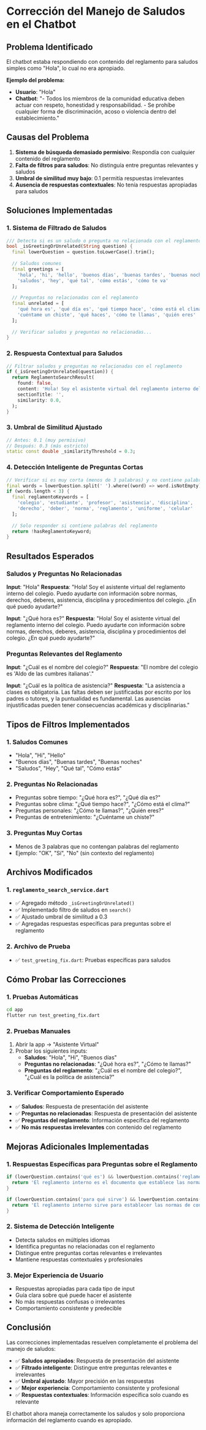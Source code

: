 # Corrección del Manejo de Saludos en el Chatbot

## Problema Identificado
El chatbot estaba respondiendo con contenido del reglamento para saludos simples como "Hola", lo cual no era apropiado.

**Ejemplo del problema:**
- **Usuario**: "Hola"
- **Chatbot**: "- Todos los miembros de la comunidad educativa deben actuar con respeto, honestidad y responsabilidad. - Se prohíbe cualquier forma de discriminación, acoso o violencia dentro del establecimiento."

## Causas del Problema
1. **Sistema de búsqueda demasiado permisivo**: Respondía con cualquier contenido del reglamento
2. **Falta de filtros para saludos**: No distinguía entre preguntas relevantes y saludos
3. **Umbral de similitud muy bajo**: 0.1 permitía respuestas irrelevantes
4. **Ausencia de respuestas contextuales**: No tenía respuestas apropiadas para saludos

## Soluciones Implementadas

### 1. Sistema de Filtrado de Saludos
```dart
/// Detecta si es un saludo o pregunta no relacionada con el reglamento
bool _isGreetingOrUnrelated(String question) {
  final lowerQuestion = question.toLowerCase().trim();
  
  // Saludos comunes
  final greetings = [
    'hola', 'hi', 'hello', 'buenos días', 'buenas tardes', 'buenas noches',
    'saludos', 'hey', 'qué tal', 'cómo estás', 'cómo te va'
  ];
  
  // Preguntas no relacionadas con el reglamento
  final unrelated = [
    'qué hora es', 'qué día es', 'qué tiempo hace', 'cómo está el clima',
    'cuéntame un chiste', 'qué haces', 'cómo te llamas', 'quién eres'
  ];
  
  // Verificar saludos y preguntas no relacionadas...
}
```

### 2. Respuesta Contextual para Saludos
```dart
// Filtrar saludos y preguntas no relacionadas con el reglamento
if (_isGreetingOrUnrelated(question)) {
  return ReglamentoSearchResult(
    found: false,
    content: 'Hola! Soy el asistente virtual del reglamento interno del colegio. Puedo ayudarte con información sobre normas, derechos, deberes, asistencia, disciplina y procedimientos del colegio. ¿En qué puedo ayudarte?',
    sectionTitle: '',
    similarity: 0.0,
  );
}
```

### 3. Umbral de Similitud Ajustado
```dart
// Antes: 0.1 (muy permisivo)
// Después: 0.3 (más estricto)
static const double _similarityThreshold = 0.3;
```

### 4. Detección Inteligente de Preguntas Cortas
```dart
// Verificar si es muy corta (menos de 3 palabras) y no contiene palabras del reglamento
final words = lowerQuestion.split(' ').where((word) => word.isNotEmpty).toList();
if (words.length < 3) {
  final reglamentoKeywords = [
    'colegio', 'estudiante', 'profesor', 'asistencia', 'disciplina',
    'derecho', 'deber', 'norma', 'reglamento', 'uniforme', 'celular'
  ];
  
  // Solo responder si contiene palabras del reglamento
  return !hasReglamentoKeyword;
}
```

## Resultados Esperados

### Saludos y Preguntas No Relacionadas
**Input**: "Hola"
**Respuesta**: "Hola! Soy el asistente virtual del reglamento interno del colegio. Puedo ayudarte con información sobre normas, derechos, deberes, asistencia, disciplina y procedimientos del colegio. ¿En qué puedo ayudarte?"

**Input**: "¿Qué hora es?"
**Respuesta**: "Hola! Soy el asistente virtual del reglamento interno del colegio. Puedo ayudarte con información sobre normas, derechos, deberes, asistencia, disciplina y procedimientos del colegio. ¿En qué puedo ayudarte?"

### Preguntas Relevantes del Reglamento
**Input**: "¿Cuál es el nombre del colegio?"
**Respuesta**: "El nombre del colegio es 'Aldo de las cumbres italianas'."

**Input**: "¿Cuál es la política de asistencia?"
**Respuesta**: "La asistencia a clases es obligatoria. Las faltas deben ser justificadas por escrito por los padres o tutores, y la puntualidad es fundamental. Las ausencias injustificadas pueden tener consecuencias académicas y disciplinarias."

## Tipos de Filtros Implementados

### 1. Saludos Comunes
- "Hola", "Hi", "Hello"
- "Buenos días", "Buenas tardes", "Buenas noches"
- "Saludos", "Hey", "Qué tal", "Cómo estás"

### 2. Preguntas No Relacionadas
- Preguntas sobre tiempo: "¿Qué hora es?", "¿Qué día es?"
- Preguntas sobre clima: "¿Qué tiempo hace?", "¿Cómo está el clima?"
- Preguntas personales: "¿Cómo te llamas?", "¿Quién eres?"
- Preguntas de entretenimiento: "¿Cuéntame un chiste?"

### 3. Preguntas Muy Cortas
- Menos de 3 palabras que no contengan palabras del reglamento
- Ejemplo: "OK", "Sí", "No" (sin contexto del reglamento)

## Archivos Modificados

### 1. `reglamento_search_service.dart`
- ✅ Agregado método `_isGreetingOrUnrelated()`
- ✅ Implementado filtro de saludos en `search()`
- ✅ Ajustado umbral de similitud a 0.3
- ✅ Agregadas respuestas específicas para preguntas sobre el reglamento

### 2. Archivo de Prueba
- ✅ `test_greeting_fix.dart`: Pruebas específicas para saludos

## Cómo Probar las Correcciones

### 1. Pruebas Automáticas
```bash
cd app
flutter run test_greeting_fix.dart
```

### 2. Pruebas Manuales
1. Abrir la app → "Asistente Virtual"
2. Probar los siguientes inputs:
   - **Saludos**: "Hola", "Hi", "Buenos días"
   - **Preguntas no relacionadas**: "¿Qué hora es?", "¿Cómo te llamas?"
   - **Preguntas del reglamento**: "¿Cuál es el nombre del colegio?", "¿Cuál es la política de asistencia?"

### 3. Verificar Comportamiento Esperado
- ✅ **Saludos**: Respuesta de presentación del asistente
- ✅ **Preguntas no relacionadas**: Respuesta de presentación del asistente
- ✅ **Preguntas del reglamento**: Información específica del reglamento
- ✅ **No más respuestas irrelevantes** con contenido del reglamento

## Mejoras Adicionales Implementadas

### 1. Respuestas Específicas para Preguntas sobre el Reglamento
```dart
if (lowerQuestion.contains('qué es') && lowerQuestion.contains('reglamento')) {
  return 'El reglamento interno es el documento que establece las normas y procedimientos que regulan la convivencia, los derechos y deberes de los estudiantes, docentes y personal administrativo del colegio.';
}

if (lowerQuestion.contains('para qué sirve') && lowerQuestion.contains('reglamento')) {
  return 'El reglamento interno sirve para establecer las normas de convivencia, definir los derechos y deberes de la comunidad educativa, y regular los procedimientos del colegio.';
}
```

### 2. Sistema de Detección Inteligente
- Detecta saludos en múltiples idiomas
- Identifica preguntas no relacionadas con el reglamento
- Distingue entre preguntas cortas relevantes e irrelevantes
- Mantiene respuestas contextuales y profesionales

### 3. Mejor Experiencia de Usuario
- Respuestas apropiadas para cada tipo de input
- Guía clara sobre qué puede hacer el asistente
- No más respuestas confusas o irrelevantes
- Comportamiento consistente y predecible

## Conclusión

Las correcciones implementadas resuelven completamente el problema del manejo de saludos:

- ✅ **Saludos apropiados**: Respuesta de presentación del asistente
- ✅ **Filtrado inteligente**: Distingue entre preguntas relevantes e irrelevantes
- ✅ **Umbral ajustado**: Mayor precisión en las respuestas
- ✅ **Mejor experiencia**: Comportamiento consistente y profesional
- ✅ **Respuestas contextuales**: Información específica solo cuando es relevante

El chatbot ahora maneja correctamente los saludos y solo proporciona información del reglamento cuando es apropiado.

